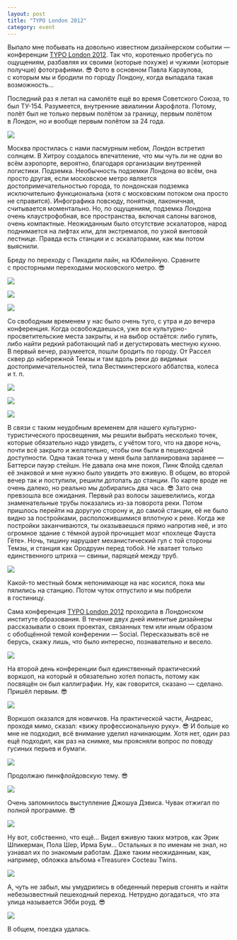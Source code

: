 ```yaml
---
layout: post
title: "TYPO London 2012"
category: event
---
```

Выпало мне побывать на довольно известном дизайнерском событии&#160;— конференции [TYPO London 2012](https://typotalks.com/london/). Так что, коротенько пробегусь по ощущениям, разбавляя их своими (которые похуже) и&#160;чужими (которые получше) фотографиями. 😎 Фото в&#160;основном Павла Караулова, с&#160;которым мы и&#160;бродили по городу Лондону, когда выпадала такая возможность...

Последний раз я летал на самолёте ещё во время Советского Союза, то был ТУ-154. Разумеется, внутренние авиалинии Аэрофлота. Потому, полёт был не только первым полётом за границу, первым полётом в&#160;Лондон, но и&#160;вообще первым полётом за 24&#160;года.

![](https://ic.pics.livejournal.com/quillcraft/13449910/291289/291289_original.jpg)

Москва простилась с&#160;нами пасмурным небом, Лондон встретил солнцем. В&#160;Хитроу создалось впечатление, что мы чуть ли не одни во всём аэропорте, вероятно, благодаря организации внутренней логистики. Подземка. Необычность подземки Лондона во всём, она просто другая, если московское метро является достопримечательностью города, то лондонская подземка исключительно функциональна (хотя с&#160;московским потоком она просто не справится). Инфографика повсюду, понятная, лаконичная, считывается моментально. Но, по ощущениям, подземка Лондона очень клаустрофобная, все пространства, включая салоны вагонов, очень компактные. Неожиданным было отсутствие эскалаторов, народ поднимается на лифтах или, для экстремалов, по узкой винтовой лестнице. Правда есть станции и&#160;с&#160;эскалаторами, как мы потом выяснили.

Бреду по переходу с&#160;Пикадили лайн, на Юбилейную. Сравните с&#160;просторными переходами московского метро. 😎

![](https://ic.pics.livejournal.com/quillcraft/13449910/296282/296282_original.jpg)

![](https://ic.pics.livejournal.com/quillcraft/13449910/291947/291947_original.jpg)

![](https://ic.pics.livejournal.com/quillcraft/13449910/292151/292151_original.jpg)

Со свободным временем у&#160;нас было очень туго, с&#160;утра и&#160;до вечера конференция. Когда освобождаешься, уже все культурно-просветительские места закрыты, и&#160;на выбор остаётся: либо гулять, либо найти редкий работающий паб и&#160;дегустировать местную кухню. В&#160;первый вечер, разумеется, пошли бродить по городу. От Рассел сквер до набережной Темзы и&#160;там вдоль реки до видимых достопримечательностей, типа Вестминстерского аббатства, колеса и&#160;т.&#160;п.

![](https://ic.pics.livejournal.com/quillcraft/13449910/294013/294013_original.jpg)

![](https://ic.pics.livejournal.com/quillcraft/13449910/294455/294455_original.jpg)

![](https://ic.pics.livejournal.com/quillcraft/13449910/294243/294243_original.jpg)

В&#160;связи с&#160;таким неудобным временем для нашего культурно-туристического просвещения, мы решили выбрать несколько точек, которые обязательно надо увидеть, с&#160;учётом того, что на дворе ночь, почти всё закрыто и&#160;желательно, чтобы они были в&#160;пешеходной доступности. Одна такая точка у&#160;меня была запланирована заранее&#160;— Баттерси пауэр стейшн. Не давала она мне покоя, Пинк Флойд сделал её знаковой и&#160;мне нужно было увидеть это вживую. В&#160;общем, во второй вечер так и&#160;поступили, решили дотопать до станции. По карте вроде не очень далеко, но реально мы добирались два часа. 😎 Зато она превзошла все ожидания. Первый раз волосы зашевелились, когда знаменательные трубы показались из-за поворота реки. Потом пришлось перейти на доругую сторону и, до самой станции, её не было видно за постройками, расположившимися вплотную к&#160;реке. Когда же постройки заканчиваются, ты оказываешься прямо напротив неё, и&#160;это огромное здание с&#160;тёмной аурой прочищает мозг «похлеще Фауста Гёте». Ночь, тишину нарушает механистический гул с&#160;той стороны Темзы, и&#160;станция как Ородруин перед тобой. Не хватает только единственного штриха&#160;— свиньи, парящей между труб.

![](https://ic.pics.livejournal.com/quillcraft/13449910/295034/295034_original.jpg)

Какой-то местный бомж непонимающе на нас косился, пока мы пялились на станцию. Потом чуток отпустило и&#160;мы побрели в&#160;гостиницу.

Сама конференция [TYPO London 2012](https://typotalks.com/london/) проходила в&#160;Лондонском институте образования. В&#160;течение двух дней именитые дизайнеры рассказывали о&#160;своих проектах, связанных тем или иным образом с&#160;обобщённой темой конферении&#160;— Social. Пересказывать всё не берусь, скажу лишь, что было интересно, познавательно и&#160;весело.

![](https://ic.pics.livejournal.com/quillcraft/13449910/292805/292805_original.jpg)

На второй день конференции был единственный практический воркшоп, на который я обязательно хотел попасть, потому как посвящён он был каллиграфии. Ну, как говорится, сказано&#160;— сделано. Пришёл первым. 😎

![](https://ic.pics.livejournal.com/quillcraft/13449910/291680/291680_original.jpg)

Воркшоп оказался для новичков. На практической части, Андреас, проходя мимо, сказал: «вижу профессиональную руку». 😎 И&#160;больше ко мне не подходил, всё внимание уделил начинающим. Хотя нет, один раз ещё подходил, как раз на снимке, мы проясняли вопрос по поводу гусиных перьев и&#160;бумаги.

![](https://ic.pics.livejournal.com/quillcraft/13449910/295329/295329_original.jpg)

Продолжаю пинкфлойдовскую тему. 😎

![](https://ic.pics.livejournal.com/quillcraft/13449910/295844/295844_original.jpg)

Очень запомнилось выступление Джошуа Дэвиса. Чувак отжигал по полной программе. 😎

![](https://ic.pics.livejournal.com/quillcraft/13449910/292352/292352_original.jpg)

Ну вот, собственно, что ещё... Видел вживую таких мэтров, как Эрик Шпикерман, Пола Шер, Ирма Бум... Остальных я по именам не знал, но узнавал их по знакомым работам. Даже таким неожиданным, как, например, обложка альбома «Treasure» Cocteau Twins.

![](https://ic.pics.livejournal.com/quillcraft/13449910/293770/293770_original.jpg)

А, чуть не забыл, мы умудрились в&#160;обеденный перерыв сгонять и&#160;найти небезызвестный пешеходный переход. Нетрудно догадаться, что эта улица называется Эбби роуд. 😎

![](https://ic.pics.livejournal.com/quillcraft/13449910/296502/296502_original.jpg)

В&#160;общем, поездка удалась.
